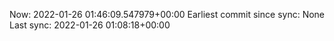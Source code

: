 Now: 2022-01-26 01:46:09.547979+00:00 Earliest commit since sync: None Last sync: 2022-01-26 01:08:18+00:00

